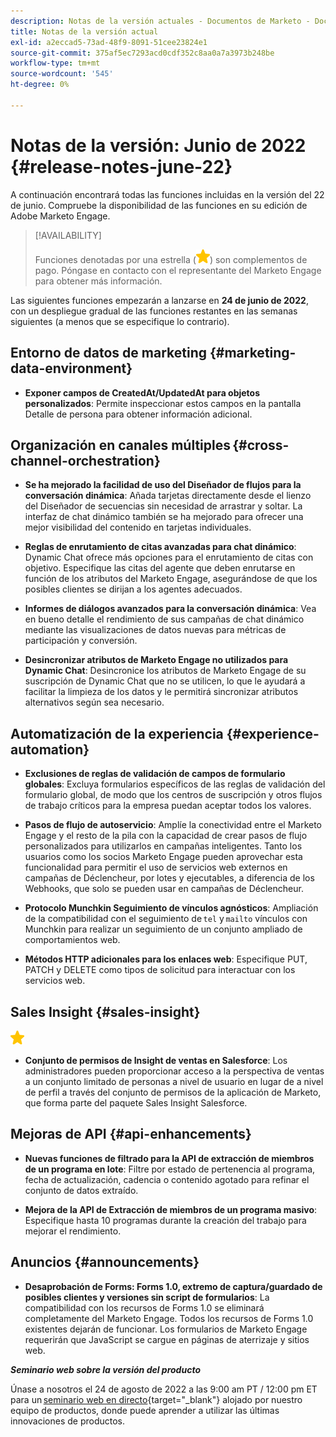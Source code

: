 ```yaml
---
description: Notas de la versión actuales - Documentos de Marketo - Documentación del producto
title: Notas de la versión actual
exl-id: a2eccad5-73ad-48f9-8091-51cee23824e1
source-git-commit: 375af5ec7293acd0cdf352c8aa0a7a3973b248be
workflow-type: tm+mt
source-wordcount: '545'
ht-degree: 0%

---
```


# Notas de la versión: Junio de 2022 {#release-notes-june-22}

A continuación encontrará todas las funciones incluidas en la versión del 22 de junio. Compruebe la disponibilidad de las funciones en su edición de Adobe Marketo Engage.

>[!AVAILABILITY]
>
>Funciones denotadas por una estrella (![star](assets/yellow-star.png)) son complementos de pago. Póngase en contacto con el representante del Marketo Engage para obtener más información.

Las siguientes funciones empezarán a lanzarse en **24 de junio de 2022**, con un despliegue gradual de las funciones restantes en las semanas siguientes (a menos que se especifique lo contrario).

## Entorno de datos de marketing {#marketing-data-environment}

* **Exponer campos de CreatedAt/UpdatedAt para objetos personalizados**: Permite inspeccionar estos campos en la pantalla Detalle de persona para obtener información adicional.

## Organización en canales múltiples {#cross-channel-orchestration}

* **Se ha mejorado la facilidad de uso del Diseñador de flujos para la conversación dinámica**: Añada tarjetas directamente desde el lienzo del Diseñador de secuencias sin necesidad de arrastrar y soltar. La interfaz de chat dinámico también se ha mejorado para ofrecer una mejor visibilidad del contenido en tarjetas individuales.

* **Reglas de enrutamiento de citas avanzadas para chat dinámico**: Dynamic Chat ofrece más opciones para el enrutamiento de citas con objetivo. Especifique las citas del agente que deben enrutarse en función de los atributos del Marketo Engage, asegurándose de que los posibles clientes se dirijan a los agentes adecuados.

* **Informes de diálogos avanzados para la conversación dinámica**: Vea en bueno detalle el rendimiento de sus campañas de chat dinámico mediante las visualizaciones de datos nuevas para métricas de participación y conversión.

* **Desincronizar atributos de Marketo Engage no utilizados para Dynamic Chat**: Desincronice los atributos de Marketo Engage de su suscripción de Dynamic Chat que no se utilicen, lo que le ayudará a facilitar la limpieza de los datos y le permitirá sincronizar atributos alternativos según sea necesario.

## Automatización de la experiencia {#experience-automation}

* **Exclusiones de reglas de validación de campos de formulario globales**: Excluya formularios específicos de las reglas de validación del formulario global, de modo que los centros de suscripción y otros flujos de trabajo críticos para la empresa puedan aceptar todos los valores.

* **Pasos de flujo de autoservicio**: Amplíe la conectividad entre el Marketo Engage y el resto de la pila con la capacidad de crear pasos de flujo personalizados para utilizarlos en campañas inteligentes. Tanto los usuarios como los socios Marketo Engage pueden aprovechar esta funcionalidad para permitir el uso de servicios web externos en campañas de Déclencheur, por lotes y ejecutables, a diferencia de los Webhooks, que solo se pueden usar en campañas de Déclencheur.

* **Protocolo Munchkin Seguimiento de vínculos agnósticos**: Ampliación de la compatibilidad con el seguimiento de `tel` y `mailto` vínculos con Munchkin para realizar un seguimiento de un conjunto ampliado de comportamientos web.

* **Métodos HTTP adicionales para los enlaces web**: Especifique PUT, PATCH y DELETE como tipos de solicitud para interactuar con los servicios web.

## Sales Insight {#sales-insight}

![(estrella)](assets/yellow-star.png)

* **Conjunto de permisos de Insight de ventas en Salesforce**: Los administradores pueden proporcionar acceso a la perspectiva de ventas a un conjunto limitado de personas a nivel de usuario en lugar de a nivel de perfil a través del conjunto de permisos de la aplicación de Marketo, que forma parte del paquete Sales Insight Salesforce.

## Mejoras de API {#api-enhancements}

* **Nuevas funciones de filtrado para la API de extracción de miembros de un programa en lote**: Filtre por estado de pertenencia al programa, fecha de actualización, cadencia o contenido agotado para refinar el conjunto de datos extraído.

* **Mejora de la API de Extracción de miembros de un programa masivo**: Especifique hasta 10 programas durante la creación del trabajo para mejorar el rendimiento.

## Anuncios {#announcements}

* **Desaprobación de Forms: Forms 1.0, extremo de captura/guardado de posibles clientes y versiones sin script de formularios**: La compatibilidad con los recursos de Forms 1.0 se eliminará completamente del Marketo Engage. Todos los recursos de Forms 1.0 existentes dejarán de funcionar. Los formularios de Marketo Engage requerirán que JavaScript se cargue en páginas de aterrizaje y sitios web.

**_Seminario web sobre la versión del producto_**

Únase a nosotros el 24 de agosto de 2022 a las 9:00 am PT / 12:00 pm ET para un [seminario web en directo](https://engage.marketo.com/2022_June_August_Release_Webinar_RegistrationPage.html){target=&quot;_blank&quot;} alojado por nuestro equipo de productos, donde puede aprender a utilizar las últimas innovaciones de productos.
